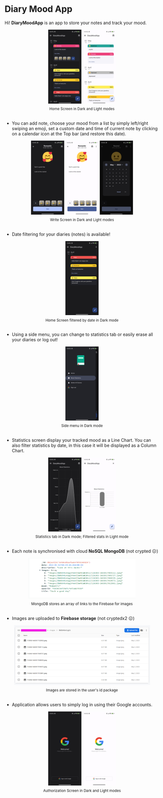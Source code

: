 # Diary Mood App

Hi! **DiaryMoodApp** is an app to store your notes and track your mood.

<div style="text-align: center;">
  <img src="res/img/dark_theme_home_list.jpg" alt="Dark Theme Home Screen" style="height: 240px; width: 108px;"/>
   <img src="res/img/light_theme_home_list.jpg" alt="Light Theme Home Screen" style="height: 240px; width: 108px;"/>
   <br>
  <sub>Home Screen in Dark and Light modes</sub>
</div>
<br>

- You can add note, choose your mood from a list by simply left/right swiping an emoji, set a custom date and time of current note by clicking on a calendar icon at the Top bar (and restore this date).

<div style="text-align: center;">
  <img src="res/img/dark_theme_note.jpg" alt="Dark Theme Write Screen" style="height: 240px; width: 108px;"/>
  <img src="res/img/light_theme_note.jpg" alt="Light Theme Write Screen" style="height: 240px; width: 108px;"/>
  <img src="res/img/dark_theme_note_date.jpg" alt="Dark Theme Write Screen date selection" style="height: 240px; width: 108px;"/>
  <br>
  <sub>Write Screen in Dark and Light modes</sub>
</div>
<br>

- Date filtering for your diaries (notes) is available!

<div style="text-align: center;">
  <img src="res/img/dark_theme_home_sorted.jpg" alt="Dark Theme Home Screen Filtered" style="height: 240px; width: 108px;"/>
  <br>
  <sub>Home Screen filtered by date in Dark mode</sub>
</div>
<br>

- Using a side menu, you can change to statistics tab or easily erase all your diaries or log out!

<div style="text-align: center;">
  <img src="res/img/dark_theme_side_menu.jpg" alt="Dark Theme Side menu" style="height: 240px; width: 108px;"/>
  <br>
  <sub>Side menu in Dark mode</sub>
</div>
<br>

- Statistics screen display your tracked mood as a Line Chart. You can also filter statistics by date, in this case  it will be displayed as a Column Chart.

<div style="text-align: center;">
  <img src="res/img/dark_theme_home_stats.jpg" alt="Dark Theme Stats" style="height: 240px; width: 108px;"/>
  <img src="res/img/light_theme_stats_sorted.jpg" alt="Light Theme Stats filtered" style="height: 240px; width: 108px;"/>
  <br>
  <sub>Statistics tab in Dark mode; Filtered stats in Light mode</sub>
</div>
<br>

- Each note is synchronised with cloud **NoSQL MongoDB** (not crypted 😖)

<div style="text-align: center;">
  <img src="res/img/mongodb_collection.png" alt="MongoDB collection" style="height: 132px; width: 350px;"/>
  <br>
  <sub>MongoDB stores an array of links to the Firebase for images</sub>
</div>
<br>

- Images are uploaded to **Firebase storage** (not cryptedx2 😖)

<div style="text-align: center;">
  <img src="res/img/firebase_images.png" alt="Firebase images" style="height: 194px; width: 443px;"/>
  <br>
  <sub>Images are stored in the user's id package</sub>
</div>
<br>

- Application allows users to simply log in using their Google accounts.

<div style="text-align: center;">
  <img src="res/img/dark_theme_auth.jpg" alt="Dark Theme Authorization Screen" style="height: 240px; width: 108px;"/>
  <img src="res/img/light_theme_auth.jpg" alt="Light Theme Authorization Screen" style="height: 240px; width: 108px;"/>
  <br>
  <sub>Authorization Screen in Dark and Light modes</sub>
</div>